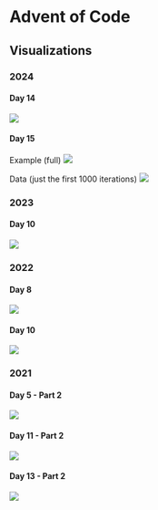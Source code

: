 # Advent of Code

## Visualizations

### 2024

#### Day 14

![](/2024/14/tree.png)

#### Day 15

Example (full)
![](/2024/15/example.gif)

Data (just the first 1000 iterations)
![](/2024/15/1000steps.gif)

### 2023

#### Day 10

![](/2023/10/loop.svg)

### 2022

#### Day 8

![](/2022/08/forest.svg)

#### Day 10

![](/2022/10/image.png)

### 2021

#### Day 5 - Part 2

![](https://github.com/flomero/AoC/blob/main/2021/5/img.png?raw=true)

#### Day 11 - Part 2

![](https://github.com/flomero/AoC/blob/main/2021/11/animation.gif?raw=true)

#### Day 13 - Part 2

![](https://github.com/flomero/AoC/blob/main/2021/13/img.png?raw=true)
